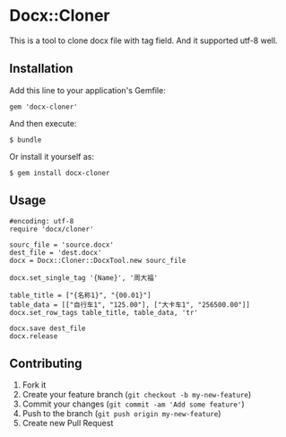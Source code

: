 # Docx::Cloner

This is a tool to clone docx file with tag field. And it supported utf-8 well.

## Installation

Add this line to your application's Gemfile:

    gem 'docx-cloner'

And then execute:

    $ bundle

Or install it yourself as:

    $ gem install docx-cloner

## Usage
    #encoding: utf-8
    require 'docx/cloner'

    sourc_file = 'source.docx'
    dest_file = 'dest.docx'
    docx = Docx::Cloner::DocxTool.new sourc_file

    docx.set_single_tag '{Name}', '周大福'

    table_title = ["{名称1}", "{00.01}"]
    table_data = [["自行车1", "125.00"], ["大卡车1", "256500.00"]]
    docx.set_row_tags table_title, table_data, 'tr'

    docx.save dest_file
    docx.release


## Contributing

1. Fork it
2. Create your feature branch (`git checkout -b my-new-feature`)
3. Commit your changes (`git commit -am 'Add some feature'`)
4. Push to the branch (`git push origin my-new-feature`)
5. Create new Pull Request
